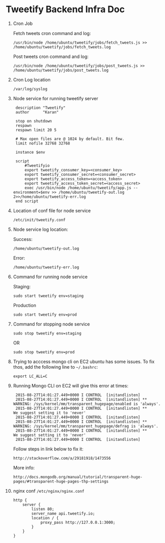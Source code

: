 # Tweetify Backend Infra Doc

1. Cron Job 

    Fetch tweets cron command and log: 
    ```
    /usr/bin/node /home/ubuntu/tweetify/jobs/fetch_tweets.js >> /home/ubuntu/tweetify/jobs/fetch_tweets.log
    ```
    
    Post tweets cron command and log: 
    ```
    /usr/bin/node /home/ubuntu/tweetify/jobs/post_tweets.js >> /home/ubuntu/tweetify/jobs/post_tweets.log
    ```

2. Cron Log location

    ```
    /var/log/syslog
    ```

3. Node service for running tweetify server

        
        description "Tweetify"
        author      "Karan"
        
        stop on shutdown
        respawn
        respawn limit 20 5
        
        # Max open files are @ 1024 by default. Bit few.
        limit nofile 32768 32768
        
        instance $env
        
        script
            #Tweetifyio
            export tweetify_consumer_key=<consumer_key>
            export tweetify_consumer_secret=<consumer_secret>
            export tweetify_access_token=<access_token>
            export tweetify_access_token_secret=<access_secret>
            exec /usr/bin/node /home/ubuntu/tweetify/app.js --environment=$env >> /home/ubuntu/tweetify-out.log 2>>/home/ubuntu/tweetify-err.log
        end script
        


4. Location of conf file for node service

    ```
    /etc/init/tweetify.conf
    ```

5. Node service log location:

    Success: 
    ```
    /home/ubuntu/tweetify-out.log
    ```

    Error: 
    ```
    /home/ubuntu/tweetify-err.log
    ```

6. Command for running node service

    Staging:
    ```
    sudo start tweetify env=staging
    ```
    
    Production
    ```
    sudo start tweetify env=prod
    ```

7. Command for stopping node service

    ```
    sudo stop tweetify env=staging
    ```
    
    OR
    
    ```
    sudo stop tweetify env=prod
    ```
    
8. Trying to acccess mongo cli on EC2 ubuntu has some issues. To fix thos, add the following line to `~/.bashrc`:

    ```
    export LC_ALL=C
    ```

9. Running Mongo CLI on EC2 will give this error at times:

        2015-08-27T14:01:27.449+0000 I CONTROL  [initandlisten]
        2015-08-27T14:01:27.449+0000 I CONTROL  [initandlisten] ** WARNING: /sys/kernel/mm/transparent_hugepage/enabled is 'always'.
        2015-08-27T14:01:27.449+0000 I CONTROL  [initandlisten] **        We suggest setting it to 'never'
        2015-08-27T14:01:27.449+0000 I CONTROL  [initandlisten]
        2015-08-27T14:01:27.449+0000 I CONTROL  [initandlisten] ** WARNING: /sys/kernel/mm/transparent_hugepage/defrag is 'always'.
        2015-08-27T14:01:27.449+0000 I CONTROL  [initandlisten] **        We suggest setting it to 'never'
        2015-08-27T14:01:27.449+0000 I CONTROL  [initandlisten]


    Follow steps in link below to fix it:

    ```
    http://stackoverflow.com/a/29181918/1473556
    ```

    More info:

    ```
    http://docs.mongodb.org/manual/tutorial/transparent-huge-pages/#transparent-huge-pages-thp-settings
    ```

10. nginx conf `/etc/nginx/nginx.conf`

        http {
            server {
                listen 80;
                server_name api.tweetify.io;
                location / {
                    proxy_pass http://127.0.0.1:3000;
                }
            }
        }
